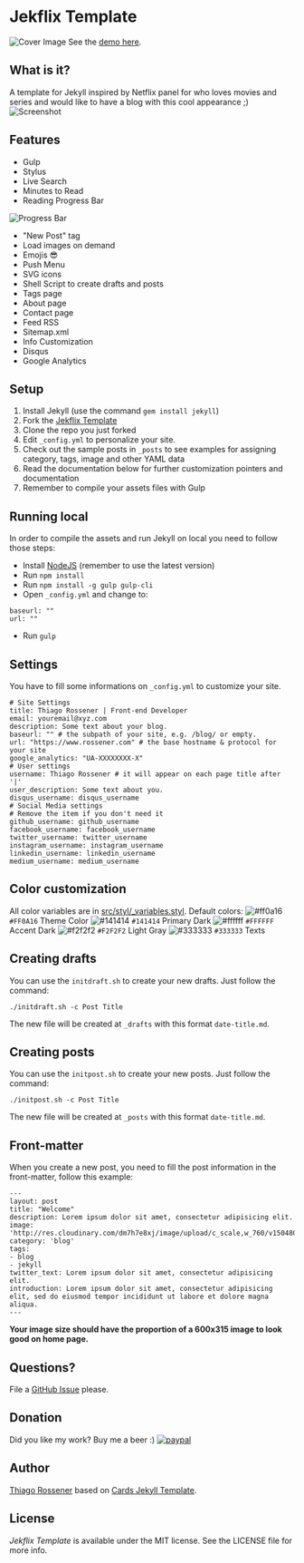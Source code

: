 # Jekflix Template
![Cover Image](http://res.cloudinary.com/dm7h7e8xj/image/upload/v1505354182/jekflix-logo_mfngps.png)
 See the [demo here](https://www.rossener.com/jekflix-template).
 ## What is it?
 A template for Jekyll inspired by Netflix panel for who loves movies and series and would like to have a blog with this cool appearance ;)
 ![Screenshot](http://res.cloudinary.com/dm7h7e8xj/image/upload/v1505357238/jekflix-screenshot_qikqkl.jpg)
 ## Features
 - Gulp
- Stylus
- Live Search
- Minutes to Read
- Reading Progress Bar
 
 ![Progress Bar](http://res.cloudinary.com/dm7h7e8xj/image/upload/v1505357769/jekflix-progress-bar_he7gqf.jpg)
- "New Post" tag
- Load images on demand
- Emojis 😎
- Push Menu
- SVG icons
- Shell Script to create drafts and posts
- Tags page
- About page
- Contact page
- Feed RSS
- Sitemap.xml
- Info Customization
- Disqus
- Google Analytics
 ## Setup
 1. Install Jekyll (use the command `gem install jekyll`)
1. Fork the [Jekflix Template](https://github.com/thiagorossener/jekflix-template/fork)
1. Clone the repo you just forked
1. Edit `_config.yml` to personalize your site. 
1. Check out the sample posts in `_posts` to see examples for assigning category, tags, image and other YAML data
1. Read the documentation below for further customization pointers and documentation
1. Remember to compile your assets files with Gulp
 ## Running local
 In order to compile the assets and run Jekyll on local you need to follow those steps:
 - Install [NodeJS](https://nodejs.org/) (remember to use the latest version)
- Run `npm install`
- Run `npm install -g gulp gulp-cli`
- Open `_config.yml` and change to:
```
baseurl: ""
url: ""
```
- Run `gulp`
 ## Settings
 You have to fill some informations on `_config.yml` to customize your site.
 ```
# Site Settings
title: Thiago Rossener | Front-end Developer
email: youremail@xyz.com
description: Some text about your blog.
baseurl: "" # the subpath of your site, e.g. /blog/ or empty.
url: "https://www.rossener.com" # the base hostname & protocol for your site
google_analytics: "UA-XXXXXXXX-X"
 # User settings
username: Thiago Rossener # it will appear on each page title after '|'
user_description: Some text about you.
disqus_username: disqus_username
 # Social Media settings
# Remove the item if you don't need it
github_username: github_username
facebook_username: facebook_username
twitter_username: twitter_username
instagram_username: instagram_username
linkedin_username: linkedin_username
medium_username: medium_username
```
 ## Color customization
 All color variables are in [src/styl/_variables.styl](src/styl/_variables.styl).
 Default colors:
 ![#ff0a16](https://placehold.it/15/ff0a16/000000?text=+) `#FF0A16` Theme Color
 ![#141414](https://placehold.it/15/141414/000000?text=+) `#141414` Primary Dark
 ![#ffffff](https://placehold.it/15/ffffff/000000?text=+) `#FFFFFF` Accent Dark
 ![#f2f2f2](https://placehold.it/15/f2f2f2/000000?text=+) `#F2F2F2` Light Gray
 ![#333333](https://placehold.it/15/333333/000000?text=+) `#333333` Texts
 ## Creating drafts
 You can use the `initdraft.sh` to create your new drafts. Just follow the command:
 ```
./initdraft.sh -c Post Title
```
 The new file will be created at `_drafts` with this format `date-title.md`.
 ## Creating posts
 You can use the `initpost.sh` to create your new posts. Just follow the command:
 ```
./initpost.sh -c Post Title
```
 The new file will be created at `_posts` with this format `date-title.md`.
 ## Front-matter 
 When you create a new post, you need to fill the post information in the front-matter, follow this example:
 ```
---
layout: post
title: "Welcome"
description: Lorem ipsum dolor sit amet, consectetur adipisicing elit.
image: 'http://res.cloudinary.com/dm7h7e8xj/image/upload/c_scale,w_760/v1504807239/morpheus_xdzgg1.jpg'
category: 'blog'
tags:
- blog
- jekyll
twitter_text: Lorem ipsum dolor sit amet, consectetur adipisicing elit.
introduction: Lorem ipsum dolor sit amet, consectetur adipisicing elit, sed do eiusmod tempor incididunt ut labore et dolore magna aliqua.
---
```
 **Your image size should have the proportion of a 600x315 image to look good on home page.**
 ## Questions?
 File a [GitHub Issue](https://github.com/thiagorossener/jekflix-template/issues/new) please.
 ## Donation
 Did you like my work? Buy me a beer :)
 [![paypal](https://www.paypalobjects.com/en_US/i/btn/btn_donateCC_LG.gif)](https://www.paypal.com/cgi-bin/webscr?cmd=_donations&business=YT3BC53XLMJ96&lc=GB&item_name=Thiago%20Rossener%20Nogueira&item_number=DON1212&no_note=0&cn=Adicionar%20instru%c3%a7%c3%b5es%20especiais%20para%20o%20vendedor%3a&no_shipping=2&currency_code=USD&bn=PP%2dDonationsBF%3abtn_donateCC_LG%2egif%3aNonHosted)
 ## Author
 [Thiago Rossener](https://www.rossener.com/) based on [Cards Jekyll Template](https://github.com/willianjusten/cards-jekyll-template).
 ## License
 *Jekflix Template* is available under the MIT license. See the LICENSE file for more info.
